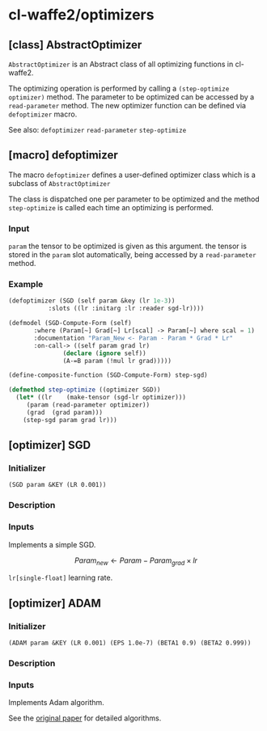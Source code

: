 
# cl-waffe2/optimizers

## [class] AbstractOptimizer

`AbstractOptimizer` is an Abstract class of all optimizing functions in cl-waffe2.

The optimizing operation is performed by calling a `(step-optimize optimizer)` method. The parameter to be optimized can be accessed by a `read-parameter` method. The new optimizer function can be defined via `defoptimizer` macro.

See also: `defoptimizer` `read-parameter` `step-optimize`
## [macro] defoptimizer

The macro `defoptimizer` defines a user-defined optimizer class which is a subclass of `AbstractOptimizer`

The class is dispatched one per parameter to be optimized and the method `step-optimize` is called each time an optimizing is performed.

### Input

`param` the tensor to be optimized is given as this argument. the tensor is stored in the `param` slot automatically, being accessed by a `read-parameter` method.

### Example

```lisp
(defoptimizer (SGD (self param &key (lr 1e-3))
		   :slots ((lr :initarg :lr :reader sgd-lr))))

(defmodel (SGD-Compute-Form (self)
	   :where (Param[~] Grad[~] Lr[scal] -> Param[~] where scal = 1)
	   :documentation "Param_New <- Param - Param * Grad * Lr"
	   :on-call-> ((self param grad lr)
		       (declare (ignore self))
		       (A-=B param (!mul lr grad)))))

(define-composite-function (SGD-Compute-Form) step-sgd)

(defmethod step-optimize ((optimizer SGD))
  (let* ((lr    (make-tensor (sgd-lr optimizer)))
	 (param (read-parameter optimizer))
	 (grad  (grad param)))    
    (step-sgd param grad lr)))
```

## [optimizer] SGD

### Initializer

```
(SGD param &KEY (LR 0.001))
```

### Description


### Inputs

Implements a simple SGD.

```math
Param_{new}\gets{Param - Param_{grad}\times{lr}}
```

`lr[single-float]` learning rate.
## [optimizer] ADAM

### Initializer

```
(ADAM param &KEY (LR 0.001) (EPS 1.0e-7) (BETA1 0.9) (BETA2 0.999))
```

### Description


### Inputs

Implements Adam algorithm.

See the [original paper](https://arxiv.org/abs/1412.6980) for detailed algorithms.
